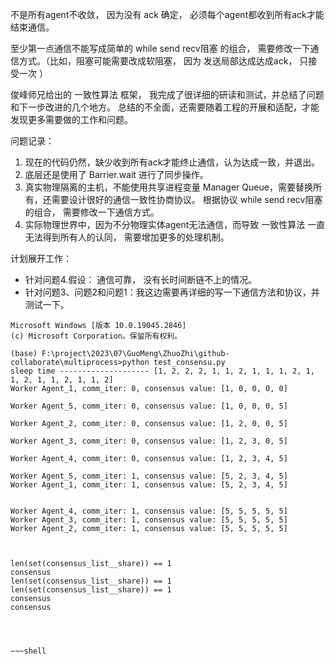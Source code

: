 

不是所有agent不收敛， 因为没有 ack 确定， 必须每个agent都收到所有ack才能结束通信。


至少第一点通信不能写成简单的 while send recv阻塞 的组合， 需要修改一下通信方式。（比如，阻塞可能需要改成软阻塞， 因为 发送局部达成达成ack， 只接受一次  ）




俊峰师兄给出的 一致性算法 框架， 我完成了很详细的研读和测试，并总结了问题和下一步改进的几个地方。 总结的不全面，还需要随着工程的开展和适配，才能发现更多需要做的工作和问题。

问题记录：
1. 现在的代码仍然，缺少收到所有ack才能终止通信，认为达成一致，并退出。
2. 底层还是使用了 Barrier.wait 进行了同步操作。
3. 真实物理隔离的主机，不能使用共享进程变量 Manager Queue，需要替换所有，还需要设计很好的通信一致性协商协议。 根据协议 while send recv阻塞 的组合， 需要修改一下通信方式。
4. 实际物理世界中，因为不分物理实体agent无法通信，而导致 一致性算法 一直无法得到所有人的认同， 需要增加更多的处理机制。

计划展开工作：
* 针对问题4.假设： 通信可靠， 没有长时间断链不上的情况。
* 针对问题3、问题2和问题1：我这边需要再详细的写一下通信方法和协议，并测试一下。 


~~~shell
Microsoft Windows [版本 10.0.19045.2846]
(c) Microsoft Corporation。保留所有权利。

(base) F:\project\2023\07\GuoMeng\ZhuoZhi\github-collaborate\multiprocess>python test_consensu.py
sleep time -------------------- [1, 2, 2, 2, 1, 1, 2, 1, 1, 1, 2, 1, 1, 2, 1, 1, 2, 1, 1, 2]
Worker Agent_1, comm_iter: 0, consensus value: [1, 0, 0, 0, 0]

Worker Agent_5, comm_iter: 0, consensus value: [1, 0, 0, 0, 5]

Worker Agent_2, comm_iter: 0, consensus value: [1, 2, 0, 0, 5]

Worker Agent_3, comm_iter: 0, consensus value: [1, 2, 3, 0, 5]

Worker Agent_4, comm_iter: 0, consensus value: [1, 2, 3, 4, 5]

Worker Agent_5, comm_iter: 1, consensus value: [5, 2, 3, 4, 5]
Worker Agent_1, comm_iter: 1, consensus value: [5, 2, 3, 4, 5]


Worker Agent_4, comm_iter: 1, consensus value: [5, 5, 5, 5, 5]
Worker Agent_3, comm_iter: 1, consensus value: [5, 5, 5, 5, 5]
Worker Agent_2, comm_iter: 1, consensus value: [5, 5, 5, 5, 5]



len(set(consensus_list__share)) == 1
consensus
len(set(consensus_list__share)) == 1
len(set(consensus_list__share)) == 1
consensus
consensus




~~~shell
